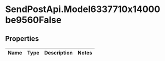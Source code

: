 # SendPostApi.Model6337710x14000be9560False

## Properties
Name | Type | Description | Notes
------------ | ------------- | ------------- | -------------


